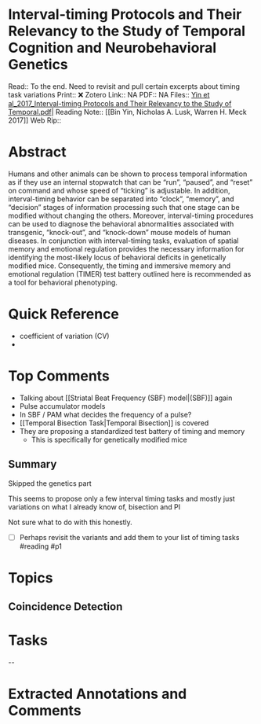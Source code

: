 

# Interval-timing Protocols and Their Relevancy to the Study of Temporal Cognition and Neurobehavioral Genetics
Read:: To the end. Need to revisit and pull certain excerpts about timing task variations
Print::  ❌
Zotero Link:: NA
PDF:: NA
Files:: [Yin et al_2017_Interval-timing Protocols and Their Relevancy to the Study of Temporal.pdf](file:///home/michaelt/Insync/m@tarlton.info/Google%20Drive/06.%20Zotero/storage/ZGA6GLZV/Yin%20et%20al_2017_Interval-timing%20Protocols%20and%20Their%20Relevancy%20to%20the%20Study%20of%20Temporal.pdf)|
Reading Note:: [[Bin Yin, Nicholas A. Lusk, Warren H. Meck 2017]]
Web Rip:: 

# Abstract
Humans and other animals can be shown to process temporal information as if they use an internal stopwatch that can be “run”, “paused”, and “reset” on command and whose speed of “ticking” is adjustable. In addition, interval-timing behavior can be separated into “clock”, “memory”, and “decision” stages of information processing such that one stage can be modified without changing the others. Moreover, interval-timing procedures can be used to diagnose the behavioral abnormalities associated with transgenic, “knock-out”, and “knock-down” mouse models of human diseases. In conjunction with interval-timing tasks, evaluation of spatial memory and emotional regulation provides the necessary information for identifying the most-likely locus of behavioral deficits in genetically modified mice. Consequently, the timing and immersive memory and emotional regulation (TIMER) test battery outlined here is recommended as a tool for behavioral phenotyping.

# Quick Reference
- coefficient of variation (CV)
- 

# Top Comments
- Talking about [[Striatal Beat Frequency (SBF) model|(SBF)]] again
- Pulse accumulator models
- In SBF / PAM what decides the frequency of a pulse?
- [[Temporal Bisection Task|Temporal Bisection]] is covered
- They are proposing a standardized test battery of timing and memory 
	- This is specifically for genetically modified mice
## Summary
Skipped the genetics part

This seems to propose only a few interval timing tasks and mostly just variations on what I already know of, bisection and PI 

Not sure what to do with this honestly. 
- [ ] Perhaps revisit the variants and add them to your list of timing tasks #reading #p1 

# Topics
## Coincidence Detection
## 

# Tasks


--
# Extracted Annotations and Comments